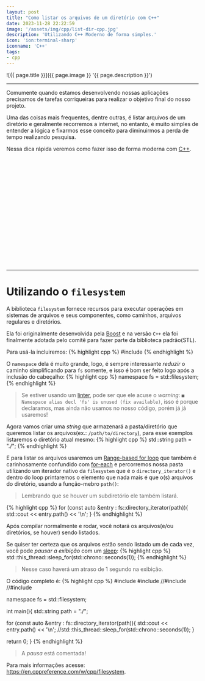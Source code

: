 ```yaml
---
layout: post
title: "Como listar os arquivos de um diretório com C++"
date: 2023-11-28 22:22:59
image: '/assets/img/cpp/list-dir-cpp.jpg'
description: 'Utilizando C++ Moderno de forma simples.'
icon: 'ion:terminal-sharp'
iconname: 'C++'
tags:
- cpp
---
```


![{{ page.title }}]({{ page.image }} '{{ page.description }}')

---

Comumente quando estamos desenvolvendo nossas aplicações precisamos de tarefas corriqueiras para realizar o objetivo final do nosso projeto.

Uma das coisas mais frequentes, dentre outras, é listar arquivos de um diretório e geralmente recorremos a internet, no entanto, é muito simples de entender a lógica e fixarmos esse conceito para diminuirmos a perda de tempo realizando pesquisa.

Nessa dica rápida veremos como fazer isso de forma moderna com [C++](https://terminalroot.com.br/tags#cpp).


<!-- SQUARE - GAMES ROOT -->
<script async src="//pagead2.googlesyndication.com/pagead/js/adsbygoogle.js"></script>
<ins class="adsbygoogle"
style="display:inline-block;width:336px;height:280px"
data-ad-client="ca-pub-2838251107855362"
data-ad-slot="5351066970"></ins>
<script>
(adsbygoogle = window.adsbygoogle || []).push({});
</script>

---

# Utilizando o `filesystem`
A biblioteca `filesystem` fornece recursos para executar operações em sistemas de arquivos e seus componentes, como caminhos, arquivos regulares e diretórios.

Ela foi originalmente desenvolvida pela [Boost](https://www.boost.org/) e na versão `C++` ela foi finalmente adotada pelo comitê para fazer parte da biblioteca padrão(STL).

Para usá-la incluiremos:
{% highlight cpp %}
#include <filesystem>
{% endhighlight %}

O `namespace` dela é muito grande, logo, é sempre interessante *reduzir* o caminho simplificando para `fs` somente, e isso é bom ser feito logo após a inclusão do cabeçalho:
{% highlight cpp %}
namespace fs = std::filesystem;
{% endhighlight %}
> Se estiver usando um [linter](https://terminalroot.com.br/2023/08/como-utilizar-o-clang-tidy-para-cpp.html), pode ser que ele acuse o *warning*: `■ Namespace alias decl 'fs' is unused (fix available)`, isso é porque declaramos, mas ainda não usamos no nosso código, porém já já usaremos!

Agora vamos criar uma *string* que armazenará a pasta/diretório que queremos listar os arquivos(ex.: `/path/to/directory`), para esse exemplos listaremos o diretório atual mesmo:
{% highlight cpp %}
std::string path = "./";
{% endhighlight %}

E para listar os arquivos usaremos um [Range-based for loop](https://en.cppreference.com/w/cpp/language/range-for) que também é carinhosamente confundido com [for-each](https://en.cppreference.com/w/cpp/algorithm/for_each) e percorremos nossa pasta utilizando um iterador nativo da `filesystem` que é o `directory_iterator()` e dentro do loop printaremos o elemento que nada mais é que o(s) arquivos do diretório, usando a função-mebro `path()`:
> Lembrando que se houver um subdiretório ele também listará.

{% highlight cpp %}
for (const auto &entry : fs::directory_iterator(path)){
  std::cout << entry.path() << '\n';
}
{% endhighlight %}

Após compilar normalmente e rodar, você notará os arquivos(e/ou diretórios, se houver) sendo listados.

Se quiser ter certeza que os arquivos estão sendo listado um de cada vez, você pode *pausar a exibição* com um [sleep](https://terminalroot.com.br/2021/08/quatro-formas-diferentes-de-usar-sleep-em-cpp.html):
{% highlight cpp %}
std::this_thread::sleep_for(std::chrono::seconds(1)); 
{% endhighlight %}
> Nesse caso haverá um atraso de 1 segundo na exibição.

O código completo é:
{% highlight cpp %}
#include <iostream>
#include <filesystem>
//#include <chrono>
//#include <thread>

namespace fs = std::filesystem;

int main(){
  std::string path = "./";

  for (const auto &entry : fs::directory_iterator(path)){
    std::cout << entry.path() << '\n';
    //std::this_thread::sleep_for(std::chrono::seconds(1)); 
  }

  return 0;
}
{% endhighlight %}
> A *pausa* está comentada!

Para mais informações acesse: <https://en.cppreference.com/w/cpp/filesystem>.
<!-- https://stackoverflow.com/questions/612097/how-can-i-get-the-list-of-files-in-a-directory-using-c-or-c -->


